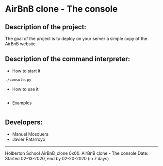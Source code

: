 # AirBnB clone - The console

## Description of the project:
The goal of the project is to deploy on your server a simple copy of the AirBnB website.

## Description of the command interpreter:
- How to start it
```bash
./console.py
```
- How to use it
```

```
- Examples
```
```

## Developers:
- Manuel Mosquera
- Javier Patarroyo

--------------------------------
Holberton School
AirBnB_clone
0x00. AirBnB clone - The console
Date: Started 02-13-2020, end by 02-20-2020 (in 7 days)
